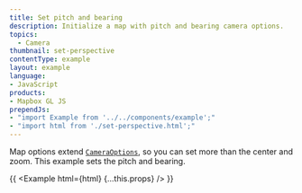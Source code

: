 ```yaml
---
title: Set pitch and bearing
description: Initialize a map with pitch and bearing camera options.
topics:
  - Camera
thumbnail: set-perspective
contentType: example
layout: example
language:
- JavaScript
products:
- Mapbox GL JS
prependJs:
- "import Example from '../../components/example';"
- "import html from './set-perspective.html';"
---
```


Map options extend [`CameraOptions`](/mapbox-gl-js/api/#cameraoptions), so you can set more than the center and zoom. This example sets the pitch and bearing.

{{ <Example html={html} {...this.props} /> }}
